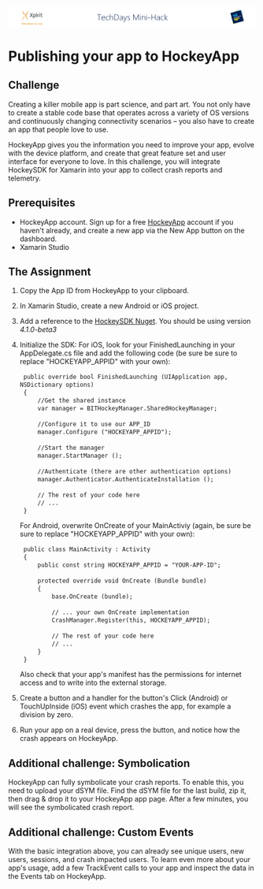 <img src="../HackBanner.png" width="960" />

# Publishing your app to HockeyApp

## Challenge ##
Creating a killer mobile app is part science, and part art.  You not only have to create a stable code base that operates across a variety of OS versions and continuously changing connectivity scenarios – you also have to create an app that people love to use.

HockeyApp gives you the information you need to improve your app, evolve with the device platform, and create that great feature set and user interface for everyone to love. In this challenge, you will integrate HockeySDK for Xamarin into your app to collect crash reports and telemetry.

## Prerequisites

- HockeyApp account. Sign up for a free [HockeyApp](http://hockeyapp.net/features/) account if you haven't already, and create a new app via the New App button on the dashboard.
- Xamarin Studio

## The Assignment


1. Copy the App ID from HockeyApp to your clipboard.

2. In Xamarin Studio, create a new Android or iOS project.

3. Add a reference to the [HockeySDK Nuget](https://www.nuget.org/packages/HockeySDK.Xamarin).  You should be using version *4.1.0-beta3*

4. Initialize the SDK: For iOS, look for your FinishedLaunching in your AppDelegate.cs file and add the following code (be sure be sure to replace "HOCKEYAPP_APPID" with your own):

        public override bool FinishedLaunching (UIApplication app, NSDictionary options)
        {
            //Get the shared instance
            var manager = BITHockeyManager.SharedHockeyManager;

            //Configure it to use our APP_ID
            manager.Configure ("HOCKEYAPP_APPID");

            //Start the manager
            manager.StartManager ();

            //Authenticate (there are other authentication options)
            manager.Authenticator.AuthenticateInstallation ();            

			// The rest of your code here
            // ...
        }

    For Android, overwrite OnCreate of your MainActiviy (again, be sure be sure to replace "HOCKEYAPP_APPID" with your own):

        public class MainActivity : Activity
        {      
            public const string HOCKEYAPP_APPID = "YOUR-APP-ID";

            protected override void OnCreate (Bundle bundle)
            {
                base.OnCreate (bundle);

				// ... your own OnCreate implementation
				CrashManager.Register(this, HOCKEYAPP_APPID);

				// The rest of your code here
                // ...
            }
        }  

    Also check that your app's manifest has the permissions for internet access and to write into the external storage.

5. Create a button and a handler for the button's Click (Android) or TouchUpInside (iOS) event which crashes the app, for example a division by zero.

6. Run your app on a real device, press the button, and notice how the crash appears on HockeyApp.

## Additional challenge: Symbolication

HockeyApp can fully symbolicate your crash reports. To enable this, you need to upload your dSYM file. Find the dSYM file for the last build, zip it, then drag & drop it to your HockeyApp app page. After a few minutes, you will see the symbolicated crash report.

## Additional challenge: Custom Events

With the basic integration above, you can already see unique users, new users, sessions, and crash impacted users. To learn even more about your app's usage, add a few TrackEvent calls to your app and inspect the data in the Events tab on HockeyApp.